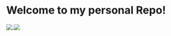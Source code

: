 # Welcome to my personal Repo!

<a href="https://github.com/anuraghazra/github-readme-stats">
    <img align="center" src="https://github-readme-stats.vercel.app/api/top-langs/?     theme=dracula&hide_border=true&username=AdrianGrassin&layout=compact&count_private=true&include_all_commits=true&hide=Makefilelayout=compact" /> <img  align="center" src="https://media.tenor.com/fTTVgygGDh8AAAAM/kitty-cat-sandwich.gif" />
</a>
